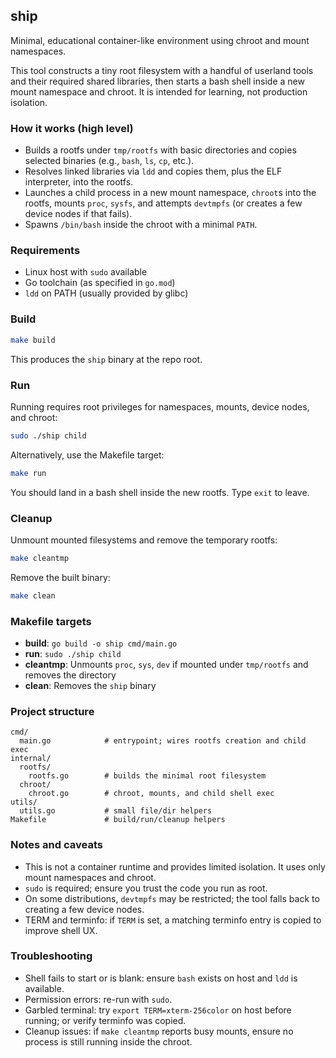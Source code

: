 ## ship

Minimal, educational container-like environment using chroot and mount namespaces.

This tool constructs a tiny root filesystem with a handful of userland tools and their required shared libraries, then starts a bash shell inside a new mount namespace and chroot. It is intended for learning, not production isolation.

### How it works (high level)

-   Builds a rootfs under `tmp/rootfs` with basic directories and copies selected binaries (e.g., `bash`, `ls`, `cp`, etc.).
-   Resolves linked libraries via `ldd` and copies them, plus the ELF interpreter, into the rootfs.
-   Launches a child process in a new mount namespace, `chroot`s into the rootfs, mounts `proc`, `sysfs`, and attempts `devtmpfs` (or creates a few device nodes if that fails).
-   Spawns `/bin/bash` inside the chroot with a minimal `PATH`.

### Requirements

-   Linux host with `sudo` available
-   Go toolchain (as specified in `go.mod`)
-   `ldd` on PATH (usually provided by glibc)

### Build

```bash
make build
```

This produces the `ship` binary at the repo root.

### Run

Running requires root privileges for namespaces, mounts, device nodes, and chroot:

```bash
sudo ./ship child
```

Alternatively, use the Makefile target:

```bash
make run
```

You should land in a bash shell inside the new rootfs. Type `exit` to leave.

### Cleanup

Unmount mounted filesystems and remove the temporary rootfs:

```bash
make cleantmp
```

Remove the built binary:

```bash
make clean
```

### Makefile targets

-   **build**: `go build -o ship cmd/main.go`
-   **run**: `sudo ./ship child`
-   **cleantmp**: Unmounts `proc`, `sys`, `dev` if mounted under `tmp/rootfs` and removes the directory
-   **clean**: Removes the `ship` binary

### Project structure

```
cmd/
  main.go            # entrypoint; wires rootfs creation and child exec
internal/
  rootfs/
    rootfs.go        # builds the minimal root filesystem
  chroot/
    chroot.go        # chroot, mounts, and child shell exec
utils/
  utils.go           # small file/dir helpers
Makefile             # build/run/cleanup helpers
```

### Notes and caveats

-   This is not a container runtime and provides limited isolation. It uses only mount namespaces and chroot.
-   `sudo` is required; ensure you trust the code you run as root.
-   On some distributions, `devtmpfs` may be restricted; the tool falls back to creating a few device nodes.
-   TERM and terminfo: if `TERM` is set, a matching terminfo entry is copied to improve shell UX.

### Troubleshooting

-   Shell fails to start or is blank: ensure `bash` exists on host and `ldd` is available.
-   Permission errors: re-run with `sudo`.
-   Garbled terminal: try `export TERM=xterm-256color` on host before running; or verify terminfo was copied.
-   Cleanup issues: if `make cleantmp` reports busy mounts, ensure no process is still running inside the chroot.
